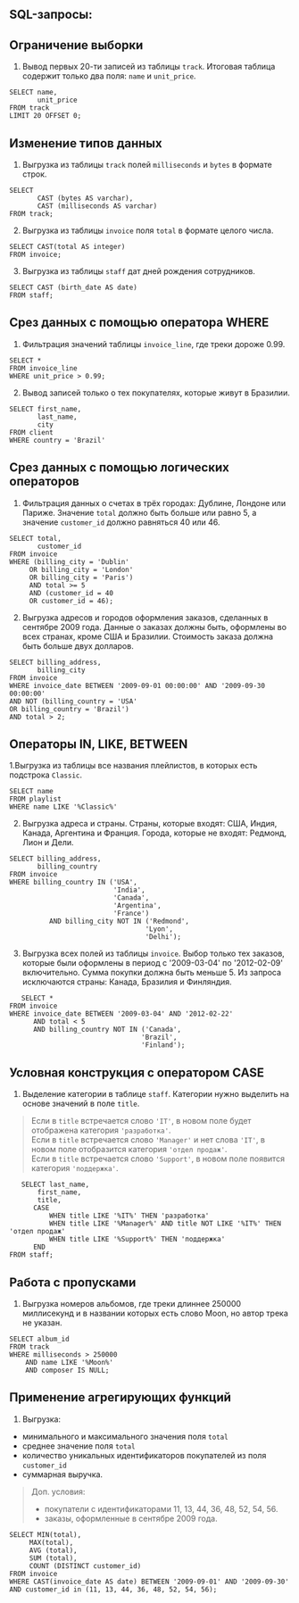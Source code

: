 ## SQL-запросы:
## Ограничение выборки
1. Вывод первых 20-ти записей из таблицы `track`. Итоговая таблица содержит только два поля: `name` и `unit_price`.

```
SELECT name,
       unit_price
FROM track
LIMIT 20 OFFSET 0;

```

## Изменение типов данных
1. Выгрузка из таблицы `track` полей `milliseconds` и `bytes` в формате строк.

```
SELECT
       CAST (bytes AS varchar),
       CAST (milliseconds AS varchar)
FROM track;

```

2. Выгрузка из таблицы `invoice` поля `total` в формате целого числа.

```
SELECT CAST(total AS integer)
FROM invoice;

```

3. Выгрузка из таблицы `staff` дат дней рождения сотрудников.

```
SELECT CAST (birth_date AS date)
FROM staff;

```

## Срез данных с помощью оператора WHERE
1. Фильтрация значений таблицы `invoice_line`, где треки дороже 0.99.

```
SELECT *
FROM invoice_line
WHERE unit_price > 0.99;

```

2. Вывод записей только о тех покупателях, которые живут в Бразилии.

```
SELECT first_name,
       last_name,
       city
FROM client
WHERE country = 'Brazil'

```

## Срез данных с помощью логических операторов
1. Фильтрация данных о счетах в трёх городах: Дублине, Лондоне или Париже. Значение `total` должно быть больше или равно 5, а значение `customer_id` должно равняться 40 или 46.

```
SELECT total,
       customer_id
FROM invoice
WHERE (billing_city = 'Dublin'
     OR billing_city = 'London'
     OR billing_city = 'Paris')
     AND total >= 5
     AND (customer_id = 40
     OR customer_id = 46);

```

2. Выгрузка адресов и городов оформления заказов, сделанных в сентябре 2009 года. Данные о заказах должны быть, оформлены во всех странах, кроме США и Бразилии. Стоимость заказа должна быть больше двух долларов.

```
SELECT billing_address,
       billing_city
FROM invoice
WHERE invoice_date BETWEEN '2009-09-01 00:00:00' AND '2009-09-30 00:00:00'
AND NOT (billing_country = 'USA'
OR billing_country = 'Brazil')
AND total > 2;

```

## Операторы IN, LIKE, BETWEEN

1.Выгрузка из таблицы все названия плейлистов, в которых есть подстрока `Classic`.

```
SELECT name
FROM playlist
WHERE name LIKE '%Classic%'

```

2. Выгрузка адреса и страны. Страны, которые входят: США, Индия, Канада, Аргентина и Франция. Города, которые не входят: Редмонд, Лион и Дели.

```
SELECT billing_address,
       billing_country
FROM invoice
WHERE billing_country IN ('USA',
                          'India',
                          'Canada',
                          'Argentina',
                          'France')
		  AND billing_city NOT IN ('Redmond',
                                  'Lyon',
                                  'Delhi');

```

3. Выгрузка всех полей из таблицы `invoice`. Выбор только тех заказов, которые были оформлены в период с '2009-03-04' по '2012-02-09' включительно. Сумма покупки должна быть меньше 5. Из запроса исключаются страны: Канада, Бразилия и Финляндия.

```
   SELECT *
FROM invoice
WHERE invoice_date BETWEEN '2009-03-04' AND '2012-02-22'
      AND total < 5
      AND billing_country NOT IN ('Canada',
                                 'Brazil',
                                 'Finland');
```

## Условная конструкция с оператором CASE
1. Выделение категории в таблице `staff`. Категории нужно выделить на основе значений в поле `title`.
> Если в `title` встречается слово `'IT'`, в новом поле будет отображена категория `'разработка'`.<br>
Если в `title` встречается слово `'Manager'` и нет слова `'IT'`, в новом поле отобразится категория `'отдел продаж'`.<br>
Если в `title` встречается слово `'Support'`, в новом поле появится категория `'поддержка'`.

```
   SELECT last_name,
       first_name,
       title,
      CASE 
          WHEN title LIKE '%IT%' THEN 'разработка'
          WHEN title LIKE '%Manager%' AND title NOT LIKE '%IT%' THEN 'отдел продаж'
          WHEN title LIKE '%Support%' THEN 'поддержка'
      END
FROM staff;

```

## Работа с пропусками
1. Выгрузка номеров альбомов, где треки длиннее 250000 миллисекунд и в названии которых есть слово Moon, но автор трека не указан.

 ```
SELECT album_id
FROM track
WHERE milliseconds > 250000
     AND name LIKE '%Moon%'
     AND composer IS NULL;

```

## Применение агрегирующих функций
1. Выгрузка:<br>
- минимального и максимального значения поля `total`<br>
- среднее значение поля `total`<br>
- количество уникальных идентификаторов покупателей из поля `customer_id`<br>
- суммарная выручка.<br>
> Доп. условия:<br>
> - покупатели с идентификаторами 11, 13, 44, 36, 48, 52, 54, 56.<br>
> - заказы, оформленные в сентябре 2009 года.

  ```
SELECT MIN(total),
       MAX(total),
       AVG (total),
       SUM (total),
       COUNT (DISTINCT customer_id)
FROM invoice
WHERE CAST(invoice_date AS date) BETWEEN '2009-09-01' AND '2009-09-30' AND customer_id in (11, 13, 44, 36, 48, 52, 54, 56);

```



